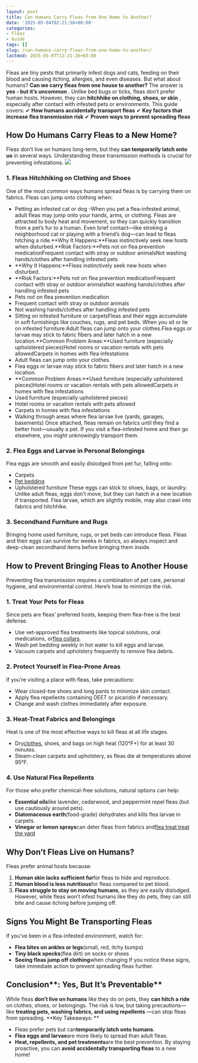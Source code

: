 ```yaml
---
layout: post
title: Can Humans Carry Fleas from One Home to Another?
date: '2025-05-04T02:21:58+00:00'
categories:
- Fleas
- Guide
tags: []
slug: /can-humans-carry-fleas-from-one-home-to-another/
lastmod: 2025-05-07T12:21:26+03:00
---
```


Fleas are tiny pests that primarily infest dogs and cats, feeding on their blood and causing itching, allergies, and even diseases. But what about humans?
**Can we carry fleas from one house to another?**
The answer is
**yes - but it’s uncommon**
. Unlike bed bugs or ticks, fleas don’t prefer human hosts. However, they can
**hitchhike on clothing, shoes, or skin**
, especially after contact with infested pets or environments.
This guide covers:
✔
**How humans accidentally transport fleas**
✔
**Key factors that increase flea transmission risk**
✔
**Proven ways to prevent spreading fleas**
## **How Do Humans Carry Fleas to a New Home?**
Fleas don’t live on humans long-term, but they
**can temporarily latch onto us**
in several ways. Understanding these transmission methods is crucial for preventing infestations.
![](/assets/img/03/Can-Humans-Carry-Fleas-from-One-Home-to-Another-300x200.jpg)
### **1. Fleas Hitchhiking on Clothing and Shoes**
One of the most common ways humans spread fleas is by carrying them on fabrics. Fleas can jump onto clothing when:
- Petting an infested cat or dog -When you pet a flea-infested animal, adult fleas may jump onto your hands, arms, or clothing. Fleas are attracted to body heat and movement, so they can quickly transition from a pet’s fur to a human. Even brief contact—like stroking a neighborhood cat or playing with a friend’s dog—can lead to fleas hitching a ride.**Why It Happens:**Fleas instinctively seek new hosts when disturbed.**Risk Factors:**Pets not on flea prevention medicationFrequent contact with stray or outdoor animalsNot washing hands/clothes after handling infested pets
- **Why It Happens:**Fleas instinctively seek new hosts when disturbed.
- **Risk Factors:**Pets not on flea prevention medicationFrequent contact with stray or outdoor animalsNot washing hands/clothes after handling infested pets
- Pets not on flea prevention medication
- Frequent contact with stray or outdoor animals
- Not washing hands/clothes after handling infested pets
- Sitting on infested furniture or carpetsFleas and their eggs accumulate in soft furnishings like couches, rugs, and pet beds. When you sit or lie on infested furniture:Adult fleas can jump onto your clothes.Flea eggs or larvae may stick to fabric fibers and later hatch in a new location.**Common Problem Areas:**Used furniture (especially upholstered pieces)Hotel rooms or vacation rentals with pets allowedCarpets in homes with flea infestations
- Adult fleas can jump onto your clothes.
- Flea eggs or larvae may stick to fabric fibers and later hatch in a new location.
- **Common Problem Areas:**Used furniture (especially upholstered pieces)Hotel rooms or vacation rentals with pets allowedCarpets in homes with flea infestations
- Used furniture (especially upholstered pieces)
- Hotel rooms or vacation rentals with pets allowed
- Carpets in homes with flea infestations
- Walking through areas where flea larvae live (yards, garages, basements)
Once attached, fleas remain on fabrics until they find a better host—usually a pet. If you visit a flea-infested home and then go elsewhere, you might unknowingly transport them.
### **2. Flea Eggs and Larvae in Personal Belongings**
Flea eggs are smooth and easily dislodged from pet fur, falling onto:
- Carpets
- [Pet bedding](https://www.ncbi.nlm.nih.gov/pubmed/8057325)
- Upholstered furniture
These eggs can stick to shoes, bags, or laundry. Unlike adult fleas, eggs don’t move, but they can hatch in a new location if transported. Flea larvae, which are slightly mobile, may also crawl into fabrics and hitchhike.
### **3. Secondhand Furniture and Rugs**
Bringing home used furniture, rugs, or pet beds can introduce fleas. Fleas and their eggs can survive for weeks in fabrics, so always inspect and deep-clean secondhand items before bringing them inside.
## **How to Prevent Bringing Fleas to Another House**
Preventing flea transmission requires a combination of pet care, personal hygiene, and environmental control. Here’s how to minimize the risk.
### **1. Treat Your Pets for Fleas**
Since pets are fleas’ preferred hosts, keeping them flea-free is the best defense.
- Use vet-approved flea treatments like topical solutions, oral medications, or[flea collars](https://pestpolicy.com/best-flea-collar-for-cats/).
- Wash pet bedding weekly in hot water to kill eggs and larvae.
- Vacuum carpets and upholstery frequently to remove flea debris.
### **2. Protect Yourself in Flea-Prone Areas**
If you’re visiting a place with fleas, take precautions:
- Wear closed-toe shoes and long pants to minimize skin contact.
- Apply flea repellents containing DEET or picaridin if necessary.
- Change and wash clothes immediately after exposure.
### **3. Heat-Treat Fabrics and Belongings**
Heat is one of the most effective ways to kill fleas at all life stages.
- Dry[clothes](https://pestpolicy.com/can-fleas-live-on-clothes/), shoes, and bags on high heat (120°F+) for at least 30 minutes.
- Steam-clean carpets and upholstery, as fleas die at temperatures above 95°F.
### **4. Use Natural Flea Repellents**
For those who prefer chemical-free solutions, natural options can help:
- **Essential oils**like lavender, cedarwood, and peppermint repel fleas (but use cautiously around pets).
- **Diatomaceous earth**(food-grade) dehydrates and kills flea larvae in carpets.
- **Vinegar or lemon sprays**can deter fleas from fabrics and[flea treat treat the yard](https://pestpolicy.com/best-flea-spray-for-yard/)
## **Why Don’t Fleas Live on Humans?**
Fleas prefer animal hosts because:
1. **Human skin lacks sufficient fur**for fleas to hide and reproduce.
2. **Human blood is less nutritious**for fleas compared to pet blood.
3. **Fleas struggle to stay on moving humans**, as they are easily dislodged.
However, while fleas won’t infest humans like they do pets, they can still bite and cause itching before jumping off.
## **Signs You Might Be Transporting Fleas**
If you’ve been in a flea-infested environment, watch for:
- **Flea bites on ankles or legs**(small, red, itchy bumps)
- **Tiny black specks**(flea dirt) on socks or shoes
- **Seeing fleas jump off clothing**when changing
If you notice these signs, take immediate action to prevent spreading fleas further.
## Conclusion**: Yes, But It’s Preventable**
While fleas
**don’t live on humans**
like they do on pets, they
**can hitch a ride**
on clothes, shoes, or belongings. The risk is low, but taking precautions—like
**treating pets, washing fabrics, and using repellents**
—can stop fleas from spreading.
**Key Takeaways: **
- Fleas prefer pets but can**temporarily latch onto humans**.
- **Flea eggs and larvae**are more likely to spread than adult fleas.
- **Heat, repellents, and pet treatments**are the best prevention.
By staying proactive, you can
**avoid accidentally transporting fleas**
to a new home!
